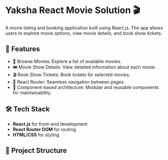# Yaksha React Movie Solution 🎬

A movie listing and booking application built using React.js. The app allows users to explore movie options, view movie details, and book show tickets.

## 🚀 Features

- 🎥 Browse Movies: Explore a list of available movies.
- 🎟️ Movie Show Details: View detailed information about each movie.
- 🎬 Book Show Tickets: Book tickets for selected movies.
- 🔄 React Router: Seamless navigation between pages.
- 📁 Component-based architecture: Modular and reusable components for maintainability.

## 🛠️ Tech Stack

- **React.js** for front-end development
- **React Router DOM** for routing
- **HTML/CSS** for styling

## 📂 Project Structure
